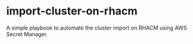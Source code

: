 # import-cluster-on-rhacm
A simple playbook to automate the cluster import on RHACM using AWS Secret Manager.
